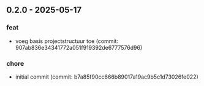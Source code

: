 ## 0.2.0 - 2025-05-17

### feat
- voeg basis projectstructuur toe (commit: 907ab836e34341772a051f919392de6777576d96)

### chore
- initial commit (commit: b7a85f90cc666b89017a19ac9b5c1d73026fe022)

